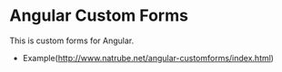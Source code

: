 Angular Custom Forms
==================
This is custom forms for Angular.

- Example(http://www.natrube.net/angular-customforms/index.html)